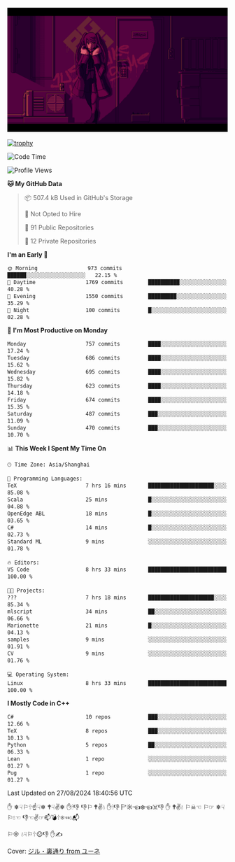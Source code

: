 ![](imgs/main.png)

[![trophy](https://github-profile-trophy.vercel.app/?username=NeilKleistGao&theme=dracula)](https://github.com/ryo-ma/github-profile-trophy)

<!--START_SECTION:waka-->
![Code Time](http://img.shields.io/badge/Code%20Time-1%2C286%20hrs%2015%20mins-blue)

![Profile Views](http://img.shields.io/badge/Profile%20Views-0-blue)

**🐱 My GitHub Data** 

> 📦 507.4 kB Used in GitHub's Storage 
 > 
> 🚫 Not Opted to Hire
 > 
> 📜 91 Public Repositories 
 > 
> 🔑 12 Private Repositories 
 > 
**I'm an Early 🐤** 

```text
🌞 Morning                973 commits         ██████░░░░░░░░░░░░░░░░░░░   22.15 % 
🌆 Daytime                1769 commits        ██████████░░░░░░░░░░░░░░░   40.28 % 
🌃 Evening                1550 commits        █████████░░░░░░░░░░░░░░░░   35.29 % 
🌙 Night                  100 commits         █░░░░░░░░░░░░░░░░░░░░░░░░   02.28 % 
```
📅 **I'm Most Productive on Monday** 

```text
Monday                   757 commits         ████░░░░░░░░░░░░░░░░░░░░░   17.24 % 
Tuesday                  686 commits         ████░░░░░░░░░░░░░░░░░░░░░   15.62 % 
Wednesday                695 commits         ████░░░░░░░░░░░░░░░░░░░░░   15.82 % 
Thursday                 623 commits         ████░░░░░░░░░░░░░░░░░░░░░   14.18 % 
Friday                   674 commits         ████░░░░░░░░░░░░░░░░░░░░░   15.35 % 
Saturday                 487 commits         ███░░░░░░░░░░░░░░░░░░░░░░   11.09 % 
Sunday                   470 commits         ███░░░░░░░░░░░░░░░░░░░░░░   10.70 % 
```


📊 **This Week I Spent My Time On** 

```text
🕑︎ Time Zone: Asia/Shanghai

💬 Programming Languages: 
TeX                      7 hrs 16 mins       █████████████████████░░░░   85.08 % 
Scala                    25 mins             █░░░░░░░░░░░░░░░░░░░░░░░░   04.88 % 
OpenEdge ABL             18 mins             █░░░░░░░░░░░░░░░░░░░░░░░░   03.65 % 
C#                       14 mins             █░░░░░░░░░░░░░░░░░░░░░░░░   02.73 % 
Standard ML              9 mins              ░░░░░░░░░░░░░░░░░░░░░░░░░   01.78 % 

🔥 Editors: 
VS Code                  8 hrs 33 mins       █████████████████████████   100.00 % 

🐱‍💻 Projects: 
???                      7 hrs 18 mins       █████████████████████░░░░   85.34 % 
mlscript                 34 mins             ██░░░░░░░░░░░░░░░░░░░░░░░   06.66 % 
Marionette               21 mins             █░░░░░░░░░░░░░░░░░░░░░░░░   04.13 % 
samples                  9 mins              ░░░░░░░░░░░░░░░░░░░░░░░░░   01.91 % 
CV                       9 mins              ░░░░░░░░░░░░░░░░░░░░░░░░░   01.76 % 

💻 Operating System: 
Linux                    8 hrs 33 mins       █████████████████████████   100.00 % 
```

**I Mostly Code in C++** 

```text
C#                       10 repos            ███░░░░░░░░░░░░░░░░░░░░░░   12.66 % 
TeX                      8 repos             ███░░░░░░░░░░░░░░░░░░░░░░   10.13 % 
Python                   5 repos             ██░░░░░░░░░░░░░░░░░░░░░░░   06.33 % 
Lean                     1 repo              ░░░░░░░░░░░░░░░░░░░░░░░░░   01.27 % 
Pug                      1 repo              ░░░░░░░░░░░░░░░░░░░░░░░░░   01.27 % 
```




 Last Updated on 27/08/2024 18:40:56 UTC
<!--END_SECTION:waka-->

✋ ❄☟⚐🕆☝☟❄ 🕈☟✌❄ ✋🕯👎 👎⚐ 🕈✌💧 ✋🕯👎 🏱☼☜❄☜☠👎 ✋ 🕈✌💧 ⚐☠☜ ⚐☞ ❄☟⚐💧☜ 👎☜✌☞📫💣🕆❄☜💧📬

⚐☼ 💧☟⚐🕆☹👎 ✋✍

Cover: [ジル・裏通り from ユーネ](https://www.pixiv.net/artworks/62127066)
